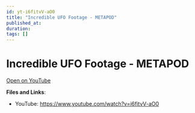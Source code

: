 ```yaml
---
id: yt-i6fitvV-aO0
title: "Incredible UFO Footage - METAPOD"
published_at: 
duration: 
tags: []
---
```


# Incredible UFO Footage - METAPOD

[Open on YouTube](https://www.youtube.com/watch?v=i6fitvV-aO0)

**Files and Links**:
- YouTube: https://www.youtube.com/watch?v=i6fitvV-aO0
